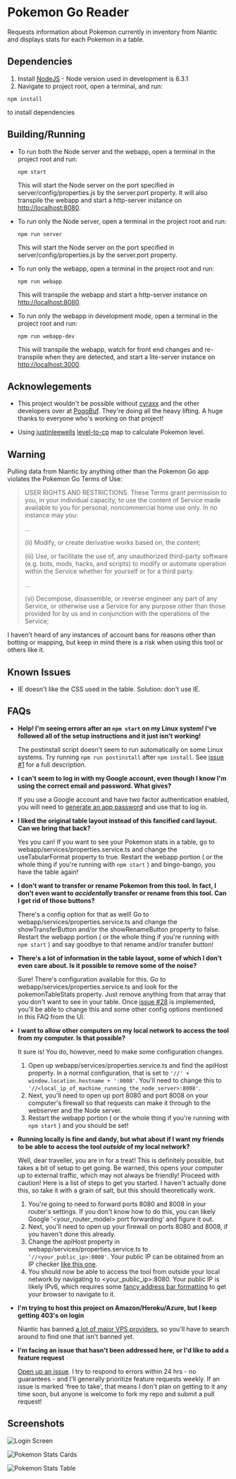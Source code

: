 Pokemon Go Reader
=================
Requests information about Pokemon currently in inventory from Niantic and displays stats for each Pokemon in a table.

Dependencies
------------
1. Install [NodeJS](https://nodejs.org/) - Node version used in development is 6.3.1
2. Navigate to project root, open a terminal, and run:

  `npm install` 

  to install dependencies

   
Building/Running
----------------
* To run both the Node server and the webapp, open a terminal in the project root and run:
  
  `npm start`

  This will start the Node server on the port specified in server/config/properties.js by the server.port property. It will also transpile the webapp and start a http-server instance on [http://localhost:8080](http://localhost:8080).

* To run only the Node server, open a terminal in the project root and run:

  `npm run server`

  This will start the Node server on the port specified in server/config/properties.js by the server.port property.

* To run only the webapp, open a terminal in the project root and run: 

  `npm run webapp`

  This will transpile the webapp and start a http-server instance on [http://localhost:8080](http://localhost:8080).

* To run only the webapp in development mode, open a terminal in the project root and run:

  `npm run webapp-dev`

  This will transpile the webapp, watch for front end changes and re-transpile when they are detected, and start a lite-server instance on [http://localhost:3000](http://localhost:3000).

Acknowlegements
---------------
* This project wouldn't be possible without [cyraxx](https://github.com/cyraxx) and the other developers over at [PogoBuf](https://github.com/cyraxx/pogobuf). They're doing all the heavy lifting. A huge thanks to everyone who's working on that project!

* Using [justinleewells](https://github.com/justinleewells) [level-to-cp](https://github.com/justinleewells/pogo-optimizer/blob/master/data/game/level-to-cpm.json) map to calculate Pokemon level.

Warning
-------

Pulling data from Niantic by anything other than the Pokemon Go app violates the Pokemon Go Terms of Use:

>USER RIGHTS AND RESTRICTIONS. These Terms grant permission to you, in your individual capacity, to use the content of Service made available to you for personal, noncommercial home use only. In no instance may you:
>
> ... 
>
> (ii) Modify, or create derivative works based on, the content;
>
>(iii) Use, or facilitate the use of, any unauthorized third-party software (e.g. bots, mods, hacks, and scripts) to modify or automate operation within the Service whether for yourself or for a third party.
>
>...
>
>(vi) Decompose, disassemble, or reverse engineer any part of any Service, or otherwise use a Service for any purpose other than those provided for by us and in conjunction with the operations of the Service;

I haven't heard of any instances of account bans for reasons other than botting or mapping, but keep in mind there is a risk when using this tool or others like it. 

Known Issues 
------------
* IE doesn't like the CSS used in the table. Solution: don't use IE.

FAQs
-----
* **Help! I'm seeing errors after an `npm start` on my Linux system! I've followed all of the setup instructions and it just isn't working!**

  The postinstall script doesn't seem to run automatically on some Linux systems. Try running `npm run postinstall` after `npm install`. See [issue #1](https://github.com/Eric-Carlton/PokemonGoReader/issues/1) for a full description.

* **I can't seem to log in with my Google account, even though I know I'm using the correct email and password. What gives?**

  If you use a Google account and have two factor authentication enabled, you will need to [generate an app password](https://security.google.com/settings/security/apppasswords) and use that to log in.

* **I liked the original table layout instead of this fancified card layout. Can we bring that back?**
  
    Yes you can! If you want to see your Pokemon stats in a table, go to webapp/services/properties.service.ts and change the useTabularFormat property to true. Restart the webapp portion ( or the whole thing if you're running with `npm start` ) and bingo-bango, you have the table again! 

* **I don't want to transfer or rename Pokemon from this tool. In fact, I don't even want to *accidentally* transfer or rename from this tool. Can I get rid of those buttons?**

  There's a config option for that as well! Go to webapp/services/properties.service.ts and change the showTransferButton and/or the showRenameButton property to false. Restart the webapp portion ( or the whole thing if you're running with `npm start` ) and say goodbye to that rename and/or transfer button!

* **There's a lot of information in the table layout, some of which I don't even care about. Is it possible to remove some of the noise?**
  
  Sure! There's configuration available for this. Go to webapp/services/properties.service.ts and look for the pokemonTableStats property. Just remove anything from that array that you don't want to see in your table. Once [issue #28](https://github.com/Eric-Carlton/PokemonGoReader/issues/28) is implemented, you'll be able to change this and some other config options mentioned in this FAQ from the UI.

* **I want to allow other computers on my local network to access the tool from my computer. Is that possible?**
  
  It sure is! You do, however, need to make some configuration changes. 

  1. Open up webapp/services/properties.service.ts and find the apiHost property. In a normal configuration, that is set to `'//' + window.location.hostname + ':8008'`. You'll need to change this to `'//<local_ip_of_machine_running_the_node_server>:8008'`. 
  2. Next, you'll need to open up port 8080 and port 8008 on your computer's firewall so that requests can make it through to the webserver and the Node server. 
  3. Restart the webapp portion ( or the whole thing if you're running with `npm start` ) and you should be set!

* **Running locally is fine and dandy, but what about if I want my friends to be able to access the tool *outside* of my local network?**
  
  Well, dear traveller, you are in for a treat! This is definitely possible, but takes a bit of setup to get going. Be warned, this opens your computer up to external traffic, which may not always be friendly! Proceed with caution! Here is a list of steps to get you started. I haven't actually done this, so take it with a grain of salt, but this should theoretically work.

  1. You're going to need to forward ports 8080 and 8008 in your router's settings. If you don't know how to do this, you can likely Google '&lt;your_router_model&gt; port forwarding' and figure it out.
  2. Next, you'll need to open up your firewall on ports 8080 and 8008, if you haven't done this already. 
  3. Change the apiHost property in webapp/services/properties.service.ts to `'//<your_public_ip>:8008'`. Your public IP can be obtained from an IP checker [like this one](https://whatismyipaddress.com).
  4. You should now be able to access the tool from outside your local network by navigating to <your_public_ip>:8080. Your public IP is likely IPv6, which requires some [fancy address bar formatting](http://www.cyberciti.biz/faq/how-can-ipv6-address-used-with-webbrowser/) to get your browser to navigate to it. 

* **I'm trying to host this project on Amazon/Heroku/Azure, but I keep getting 403's on login**

  Niantic has banned [a lot of major VPS providers](https://www.reddit.com/r/pokemongodev/comments/4vhygk/_/?st=irmo101z&sh=8816b817), so you'll have to search around to find one that isn't banned yet.

* **I'm facing an issue that hasn't been addressed here, or I'd like to add a feature request**

  [Open up an issue](https://github.com/Eric-Carlton/PokemonGoReader/issues). I try to respond to errors within 24 hrs - no guarantees - and I'll generally prioritize feature requests weekly. If an issue is marked 'free to take', that means I don't plan on getting to it any time soon, but anyone is welcome to fork my repo and submit a pull request!

Screenshots
-----------
![Login Screen](http://i.imgur.com/tCTIO5a.png "Login Screen")

![Pokemon Stats Cards](http://i.imgur.com/MqTUnFt.png "Pokemon Stats Cards") 

![Pokemon Stats Table](http://i.imgur.com/NY7UQlQ.png "Pokemon Stats Table") 